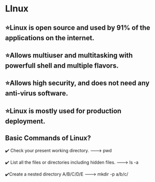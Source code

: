 # LInux

## ⭐Linux is open source and used by 91% of the applications on the internet.
## ⭐Allows multiuser and multitasking with powerfull shell and multiple flavors.
## ⭐Allows high security, and does not need any anti-virus software.
## ⭐Linux is mostly used for production deployment.

## Basic Commands of Linux?
 ✔️ Check your present working directory.
 --->    pwd
 
 ✔️ List all the files or directories including hidden files.
 --->    ls -a
 
 ✔️Create a nested directory A/B/C/D/E
 --->    mkdir -p a/b/c/
